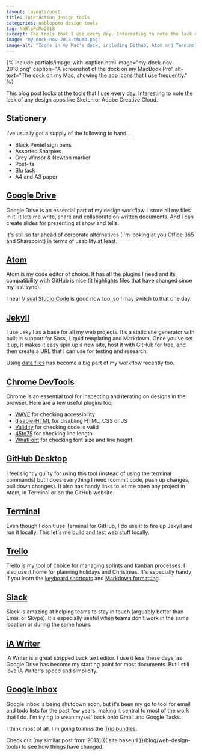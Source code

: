 ```yaml
---
layout: layouts/post
title: Interaction design tools
categories: nablopomo design tools
tag: NaBloPoMo2018
excerpt: The tools that I use every day. Interesting to note the lack of any design apps like Sketch.
image: "my-dock-nov-2018-thumb.png"
image-alt: "Icons in my Mac's dock, including Github, Atom and Terminal"
---
```


{% include partials/image-with-caption.html
  image="my-dock-nov-2018.png"
  caption="A screenshot of the dock on my MacBook Pro"
  alt-text="The dock on my Mac, showing the app icons that I use frequently."
%}

<p>This blog post looks at the tools that I use every day. Interesting to note the lack of any design apps like Sketch or Adobe Creative Cloud.</p>

## Stationery

I've usually got a supply of the following to hand…

- Black Pentel sign pens
- Assorted Sharpies
- Grey Winsor & Newton marker
- Post-its
- Blu tack
- A4 and A3 paper

## [Google Drive](https://www.google.com/drive/)

Google Drive is an essential part of my design workflow. I store all my files in it. It lets me write, share and collaborate on written documents. And I can create slides for presenting at show and tells.

It's still so far ahead of corporate alternatives (I'm looking at you Office 365 and Sharepoint) in terms of usability at least.

## [Atom](https://atom.io/)

Atom is my code editor of choice. It has all the plugins I need and its compatibility with GitHub is nice (it highlights files that have changed since my last sync).

I hear [Visual Studio Code](https://code.visualstudio.com/) is good now too, so I may switch to that one day.

## [Jekyll](https://jekyllrb.com/)

I use Jekyll as a base for all my web projects. It’s a static site generator with built in support for Sass, Liquid templating and Markdown. Once you've set it up, it makes it easy spin up a new site, host it with GitHub for free, and then create a URL that I can use for testing and research.

Using [data files](https://jekyllrb.com/docs/datafiles/) has become a big part of my workflow recently too.

## [Chrome DevTools](https://developers.google.com/web/tools/chrome-devtools/)

Chrome is an essential tool for inspecting and iterating on designs in the browser. Here are a few useful plugins too;

- [WAVE](https://chrome.google.com/webstore/detail/wave-evaluation-tool/jbbplnpkjmmeebjpijfedlgcdilocofh) for checking accessibility
- [disable-HTML](https://chrome.google.com/webstore/detail/disable-html/lfhjgihpknekohffabeddfkmoiklonhm?hl=en) for disabling HTML, CSS or JS
- [Validity](https://chrome.google.com/webstore/detail/validity/bbicmjjbohdfglopkidebfccilipgeif?hl=en-GB) for checking code is valid
- [45to75](https://chrome.google.com/webstore/detail/45to75/efmppndinjbljeellfdkpghgblenbcdd) for checking line length
- [WhatFont](https://chrome.google.com/webstore/detail/whatfont/jabopobgcpjmedljpbcaablpmlmfcogm?hl=en) for checking font size and line height

## [GitHub Desktop](https://desktop.github.com/)

I feel slightly guilty for using this tool (instead of using the terminal commands) but I does everything I need (commit code, push up changes, pull down changes). It also has handy links to let me open any project in Atom, in Terminal or on the GitHub website.

## [Terminal](https://support.apple.com/en-gb/guide/terminal/welcome/mac)

Even though I don't use Terminal for GitHub, I do use it to fire up Jekyll and run it locally. This let's me build and test web stuff locally.

## [Trello](https://trello.com)

Trello is my tool of choice for managing sprints and kanban processes. I also use it home for planning holidays and Christmas. It's especially handy if you learn the [keyboard shortcuts](https://trello.com/shortcuts) and [Markdown formatting](https://help.trello.com/article/821-using-markdown-in-trello).

## [Slack](https://slack.com/)

Slack is amazing at helping teams to stay in touch (arguably better than Email or Skype). It's especially useful when teams don't work in the same location or during the same hours.

## [iA Writer](https://ia.net/writer)

iA Writer is a great stripped back text editor. I use it less these days, as Google Drive has become my starting point for most documents. But I still love iA Writer's speed and simplicity.

## [Google Inbox](https://www.google.co.uk/inbox/)

Google Inbox is being shutdown soon, but it's been my go to tool for email and todo lists for the past few years, making it central to most of the work that I do. I'm trying to wean myself back onto Gmail and Google Tasks.

I think most of all, I'm going to miss the [Trip bundles](https://support.google.com/inbox/answer/6228360?hl=en-GB).

Check out [my similar post from 2013]({{ site.baseurl }}/blog/web-design-tools) to see how things have changed.
